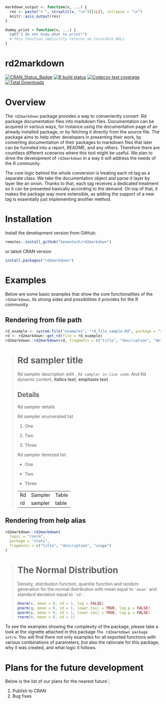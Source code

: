 
``` r
markdown_output <- function(x, ...) {
  res <- paste("> ", strsplit(x, "\n")[[1L]], collapse = "\n")
  knitr::asis_output(res)
}
```

``` r
dummy_print = function(x, ...) {
  cat("I do not know what to print!")
  # this function implicitly returns an invisible NULL
}
```

# rd2markdown

[![CRAN_Status_Badge](http://www.r-pkg.org/badges/version/rd2markdown)](https://cran.r-project.org/package=rd2markdown)
[![R build
status](https://github.com/Genentech/rd2markdown/workflows/R-CMD-check/badge.svg)](https://github.com/Genentech/rd2markdown/actions?query=workflow%3AR-CMD-check)
[![Codecov test
coverage](https://codecov.io/gh/Genentech/rd2markdown/branch/main/graph/badge.svg)](https://app.codecov.io/gh/Genentech/rd2markdown?branch=main)
[![Total
Downloads](http://cranlogs.r-pkg.org/badges/grand-total/rd2markdown?color=orange)](http://cranlogs.r-pkg.org/badges/grand-total/rd2markdown)

# Overview

The `rd2markdown` package provides a way to conveniently convert .Rd
package documentation files into markdown files. Documentation can be
acquired in various ways, for instance using the documentation page of
an already installed package, or by fetching it directly from the source
file. The package aims to help other developers in presenting their
work, by converting documentation of their packages to markdown files
that later can be funneled into a report, README, and any others.
Therefore there are countless different scenarios where this tool might
be useful. We plan to drive the development of `rd2markdown` in a way it
will address the needs of the R community.

The core logic behind the whole conversion is treating each rd tag as a
separate class. We take the documentation object and parse it layer by
layer like an onion. Thanks to that, each tag receives a dedicated
treatment so it can be presented basically according to the demand. On
top of that, it makes the package way more extensible, as adding the
support of a new tag is essentially just implementing another method.

# Installation

Install the development version from GitHub:

``` r
remotes::install_github("Genentech/rd2markdown")
```

or latest CRAN version

``` r
install.packages("rd2markdown")
```

# Examples

Below are some basic examples that show the core functionalities of the
`rd2markdown`, its strong sides and possibilities it provides for the R
community.

## Rendering from file path

``` r
rd_example <- system.file("examples", "rd_file_sample.Rd", package = "rd2markdown")
rd <- rd2markdown::get_rd(file = rd_example)
rd2markdown::rd2markdown(rd, fragments = c("title", "description", "details"))
```

> # Rd sampler title
>
> Rd sampler description with , `Rd sampler in-line code`. And Rd
> dynamic content, **italics text**, **emphasis text**.
>
> ## Details
>
> Rd sampler details
>
> Rd sampler enumerated list
>
> 1.  One
>
> 2.  Two
>
> 3.  Three
>
> Rd sampler itemized list
>
> -   One
>
> -   Two
>
> -   Three
>
> |     |         |       |
> |:----|:--------|:------|
> | Rd  | Sampler | Table |
> | rd  | sampler | table |

## Rendering from help alias

``` r
rd2markdown::rd2markdown(
  topic = "rnorm",
  package = "stats",
  fragments = c("title", "description", "usage")
)
```

> # The Normal Distribution
>
> Density, distribution function, quantile function and random
> generation for the normal distribution with mean equal to `'mean'` and
> standard deviation equal to `'sd'`.
>
> ``` r
> dnorm(x, mean = 0, sd = 1, log = FALSE)
> pnorm(q, mean = 0, sd = 1, lower.tail = TRUE, log.p = FALSE)
> qnorm(p, mean = 0, sd = 1, lower.tail = TRUE, log.p = FALSE)
> rnorm(n, mean = 0, sd = 1)
> ```

To see the examples showing the complexity of the package, please take a
look at the vignette attached in this package
`The rd2markdown package intro`. You will find there not only examples
for all exported functions with various combinations of parameters, but
also the rationale for this package, why it was created, and what logic
it follows.

# Plans for the future development

Below is the list of our plans for the nearest future\`;

1.  Publish to CRAN
2.  Bug fixes
